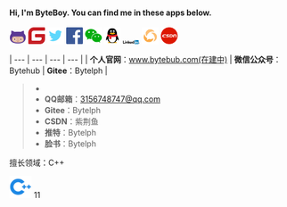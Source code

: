 #### Hi, I'm ByteBoy. You can find me in these apps below.

<img src="images\github.png" width="30"/> <img src="images\gitee.png" width="30" />    <img src=".\images\推特 twitter.png" width="30" />  <img src=".\images\facebook.png" width="30" />  <img src=".\images\WeChat-logo.png" width="30" />  <img src=".\images\QQ.png" width="30" />  <img src="images\Linked In.png" width="30" />  <img src="images\微信公众号.png" width="30" />  <img src="images\CSDN.png" width="30" />  

  
|  --- | ---  | ---      | ---      |
|   **个人官网**：www.bytebub.com(在建中)   |  **微信公众号**：Bytehub  | **Gitee**：Bytelph |

> - 
> - **QQ邮箱**：3156748747@qq.com
> - **Gitee**：Bytelph
> - **CSDN**：紫荆鱼
> - **推特**：Bytelph
> - **脸书**：Bytelph
>



擅长领域：C++

<img src="images\cpp.png" width="40" /> 11 

